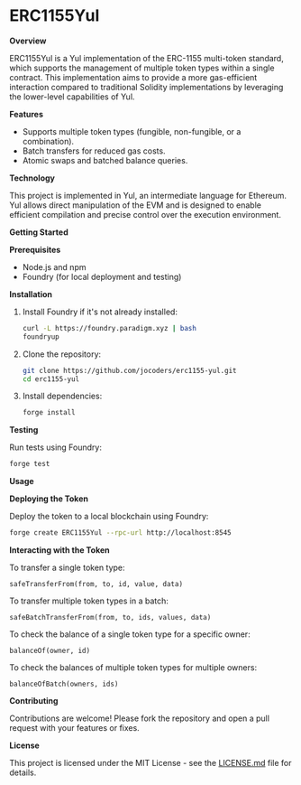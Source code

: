 # ERC1155Yul

**Overview**

ERC1155Yul is a Yul implementation of the ERC-1155 multi-token standard, which supports the management of multiple token types within a single contract. This implementation aims to provide a more gas-efficient interaction compared to traditional Solidity implementations by leveraging the lower-level capabilities of Yul.

**Features**

- Supports multiple token types (fungible, non-fungible, or a combination).
- Batch transfers for reduced gas costs.
- Atomic swaps and batched balance queries.

**Technology**

This project is implemented in Yul, an intermediate language for Ethereum. Yul allows direct manipulation of the EVM and is designed to enable efficient compilation and precise control over the execution environment.

**Getting Started**

**Prerequisites**

- Node.js and npm
- Foundry (for local deployment and testing)

**Installation**

1. Install Foundry if it's not already installed:

   ```bash
   curl -L https://foundry.paradigm.xyz | bash
   foundryup
   ```

2. Clone the repository:

   ```bash
   git clone https://github.com/jocoders/erc1155-yul.git
   cd erc1155-yul
   ```

3. Install dependencies:

   ```bash
   forge install
   ```

**Testing**

Run tests using Foundry:

```bash
forge test
```

**Usage**

**Deploying the Token**

Deploy the token to a local blockchain using Foundry:

```bash
forge create ERC1155Yul --rpc-url http://localhost:8545
```

**Interacting with the Token**

To transfer a single token type:

```solidity
safeTransferFrom(from, to, id, value, data)
```

To transfer multiple token types in a batch:

```solidity
safeBatchTransferFrom(from, to, ids, values, data)
```

To check the balance of a single token type for a specific owner:

```solidity
balanceOf(owner, id)
```

To check the balances of multiple token types for multiple owners:

```solidity
balanceOfBatch(owners, ids)
```

**Contributing**

Contributions are welcome! Please fork the repository and open a pull request with your features or fixes.

**License**

This project is licensed under the MIT License - see the [LICENSE.md](https://github.com/jocoders/ERC1155Yul/LICENSE.md) file for details.

